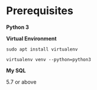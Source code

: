 # Prerequisites

**Python 3**

**Virtual Environment**

`sudo apt install virtualenv`

`virtualenv venv --python=python3`

**My SQL**

5.7 or above
